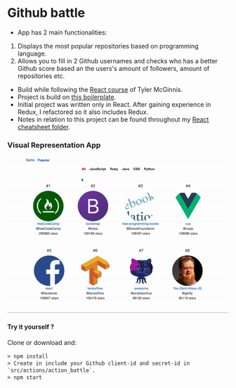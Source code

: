 # Github battle
- App has 2 main functionalities:
1. Displays the most popular repositories based on programming language.
2. Allows you to fill in 2 Github usernames and checks who has a better Github score based an the users's amount of followers, amount of repositories etc.
- Build while following the [React course](https://tylermcginnis.com/) of Tyler McGinnis.
- Project is build on [this boilerplate](https://github.com/StephenGrider/ReduxSimpleStarter).
- Initial project was written only in React. After gaining experience in Redux, I refactored so it also includes Redux.
- Notes in relation to this project can be found throughout my [React cheatsheet folder](https://github.com/silksil/best-practices-cheatsheets/tree/master/client/react).

### Visual Representation App
![github-battle-app](./github-battle.gif)
#### Try it yourself ?
Clone or download and:
```
> npm install
> Create in include your Github client-id and secret-id in `src/actions/action_battle`.
> npm start
```
